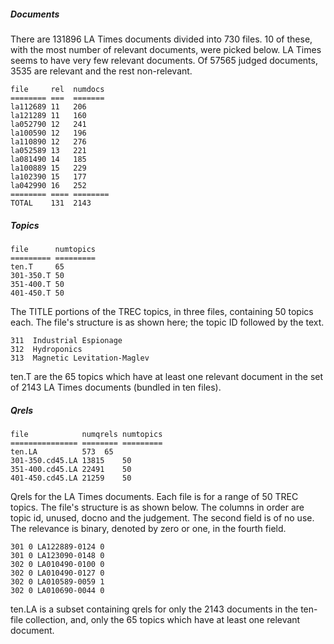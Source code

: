 ##### Documents

There are 131896 LA Times documents divided into 730 files. 10 of these, with the most number of relevant documents, were picked below. LA Times seems to have very few relevant documents. Of 57565 judged documents, 3535 are relevant and the rest non-relevant.


```
file     rel  numdocs
======== ===  =======
la112689 11   206
la121289 11   160
la052790 12   241
la100590 12   196
la110890 12   276
la052589 13   221
la081490 14   185
la100889 15   229
la102390 15   177
la042990 16   252
======== ==== ========
TOTAL	 131  2143
```
##### Topics

```
file	  numtopics
========= =========
ten.T	  65
301-350.T 50
351-400.T 50
401-450.T 50
```

The TITLE portions of the TREC topics, in three files, containing 50 topics each. The file's structure is as shown here; the topic ID followed by the text.

```
311  Industrial Espionage
312  Hydroponics
313  Magnetic Levitation-Maglev
```

ten.T are the 65 topics which have at least one relevant document in the set of 2143 LA Times documents (bundled in ten files). 

##### Qrels

```
file            numqrels numtopics
=============== ======== =========
ten.LA          573	 65    
301-350.cd45.LA 13815	 50
351-400.cd45.LA	22491	 50
401-450.cd45.LA	21259	 50
```

Qrels for the LA Times documents. Each file is for a range of 50 TREC topics. The file's structure is as shown below. The columns in order are topic id, unused, docno and the judgement. The second field is of no use. The relevance is binary, denoted by zero or one, in the fourth field.

```
301 0 LA122889-0124 0
301 0 LA123090-0148 0
302 0 LA010490-0100 0
302 0 LA010490-0127 0
302 0 LA010589-0059 1
302 0 LA010690-0044 0
```

ten.LA is a subset containing qrels for only the 2143 documents in the ten-file collection, and, only the 65 topics which have at least one relevant document.
